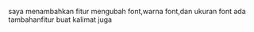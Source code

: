 saya menambahkan fitur mengubah font,warna font,dan ukuran font ada tambahanfitur buat kalimat juga
